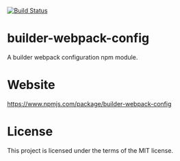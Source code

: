 [![Build Status](https://travis-ci.org/tjcchen/builder-webpack-config.svg?branch=main)](https://travis-ci.org/tjcchen/builder-webpack-config)

# builder-webpack-config
A builder webpack configuration npm module.

# Website
https://www.npmjs.com/package/builder-webpack-config

# License
This project is licensed under the terms of the MIT license.
